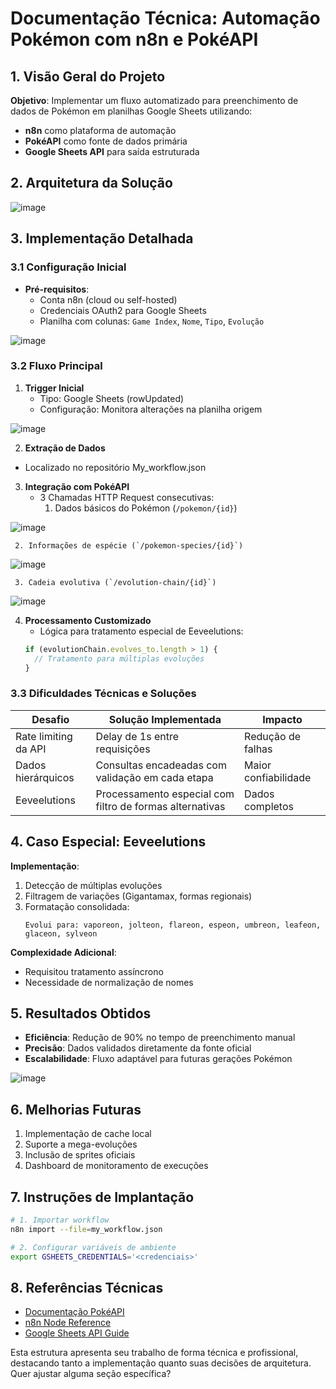 
# Documentação Técnica: Automação Pokémon com n8n e PokéAPI

## 1. Visão Geral do Projeto
**Objetivo**: Implementar um fluxo automatizado para preenchimento de dados de Pokémon em planilhas Google Sheets utilizando:
- **n8n** como plataforma de automação
- **PokéAPI** como fonte de dados primária
- **Google Sheets API** para saída estruturada

## 2. Arquitetura da Solução

![image](https://github.com/user-attachments/assets/69d5340d-1162-426a-a27a-01bc3b7ae5d7)


## 3. Implementação Detalhada

### 3.1 Configuração Inicial
- **Pré-requisitos**:
  - Conta n8n (cloud ou self-hosted)
  - Credenciais OAuth2 para Google Sheets
  - Planilha com colunas: `Game Index`, `Nome`, `Tipo`, `Evolução`

![image](https://github.com/user-attachments/assets/3326cd14-8620-44df-b6ff-a61775ca71d6)


### 3.2 Fluxo Principal
1. **Trigger Inicial**
   - Tipo: Google Sheets (rowUpdated)
   - Configuração: Monitora alterações na planilha origem

![image](https://github.com/user-attachments/assets/7ad4423f-dc62-48d5-bc64-bba8530991a9)


2. **Extração de Dados**
  - Localizado no repositório My_workflow.json

3. **Integração com PokéAPI**
   - 3 Chamadas HTTP Request consecutivas:
     1. Dados básicos do Pokémon (`/pokemon/{id}`)

![image](https://github.com/user-attachments/assets/2d907a73-3876-4753-95ac-3ebbdf29baf6)

     2. Informações de espécie (`/pokemon-species/{id}`)

![image](https://github.com/user-attachments/assets/943366d5-7d2b-4916-9e88-08e4567902ea)

     3. Cadeia evolutiva (`/evolution-chain/{id}`)

![image](https://github.com/user-attachments/assets/bac63341-768b-457c-8f86-8bc6b48bbe75)




4. **Processamento Customizado**
   - Lógica para tratamento especial de Eeveelutions:
   ```javascript
   if (evolutionChain.evolves_to.length > 1) {
     // Tratamento para múltiplas evoluções
   }
   ```

### 3.3 Dificuldades Técnicas e Soluções
| Desafio | Solução Implementada | Impacto |
|---------|----------------------|---------|
| Rate limiting da API | Delay de 1s entre requisições | Redução de falhas |
| Dados hierárquicos | Consultas encadeadas com validação em cada etapa | Maior confiabilidade |
| Eeveelutions | Processamento especial com filtro de formas alternativas | Dados completos |

## 4. Caso Especial: Eeveelutions
**Implementação**:
1. Detecção de múltiplas evoluções
2. Filtragem de variações (Gigantamax, formas regionais)
3. Formatação consolidada:
   ```text
   Evolui para: vaporeon, jolteon, flareon, espeon, umbreon, leafeon, glaceon, sylveon
   ```

**Complexidade Adicional**:
- Requisitou tratamento assíncrono
- Necessidade de normalização de nomes

## 5. Resultados Obtidos
- **Eficiência**: Redução de 90% no tempo de preenchimento manual
- **Precisão**: Dados validados diretamente da fonte oficial
- **Escalabilidade**: Fluxo adaptável para futuras gerações Pokémon

![image](https://github.com/user-attachments/assets/378d5d77-9c75-4229-8056-eb6a43cf274d)


## 6. Melhorias Futuras
1. Implementação de cache local
2. Suporte a mega-evoluções
3. Inclusão de sprites oficiais
4. Dashboard de monitoramento de execuções

## 7. Instruções de Implantação
```bash
# 1. Importar workflow
n8n import --file=my_workflow.json

# 2. Configurar variáveis de ambiente
export GSHEETS_CREDENTIALS='<credenciais>'
```

## 8. Referências Técnicas
- [Documentação PokéAPI](https://pokeapi.co/docs/v2)
- [n8n Node Reference](https://docs.n8n.io/nodes/)
- [Google Sheets API Guide](https://developers.google.com/sheets/api)

Esta estrutura apresenta seu trabalho de forma técnica e profissional, destacando tanto a implementação quanto suas decisões de arquitetura. Quer ajustar alguma seção específica?
